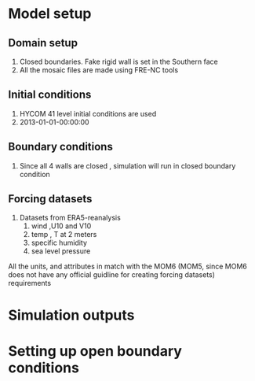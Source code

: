 # Model setup 

## Domain setup 

1. Closed boundaries. Fake rigid wall is set in the Southern face
2. All the mosaic files are made using FRE-NC tools

## Initial conditions 

1. HYCOM 41 level initial conditions are used 
2. 2013-01-01-00:00:00

## Boundary conditions 

1. Since all 4 walls are closed ,  simulation will run in closed boundary condition

## Forcing datasets

1. Datasets from ERA5-reanalysis
   1. wind ,U10 and V10
   2. temp , T at 2 meters
   3. specific humidity 
   4. sea level pressure

All the units, and attributes in match with the MOM6 (MOM5, since MOM6 does not have any official guidline for creating forcing datasets) requirements


# Simulation outputs



# Setting up open boundary conditions 

